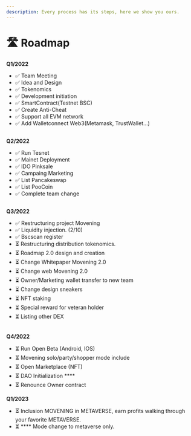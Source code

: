 ```yaml
---
description: Every process has its steps, here we show you ours.
---
```


# 🛣 Roadmap

**Q1/2022**

* ✅ Team Meeting&#x20;
* ✅ Idea and Design&#x20;
* ✅ Tokenomics&#x20;
* ✅ Development initiation&#x20;
* ✅ SmartContract(Testnet BSC)&#x20;
* ✅ Create Anti-Cheat&#x20;
* ✅ Support all EVM network&#x20;
* ✅ Add Walletconnect  Web3(Metamask, TrustWallet…)&#x20;

##

**Q2/2022**

* ✅ Run Tesnet&#x20;
* ✅ Mainet Deployment
* ✅ IDO Pinksale&#x20;
* ✅ Campaing Marketing&#x20;
* ✅ List Pancakeswap&#x20;
* ✅ List PooCoin&#x20;
* ✅ Complete team change

##

**Q3/2022**

* ✅ Restructuring project Movening
* ✅ Liquidity injection. (2/10)
* ✅ Bscscan register
* ⏳ Restructuring distribution tokenomics.
* ⏳ Roadmap 2.0 design and creation
* ⏳ Change Whitepaper Movening 2.0
* ⏳ Change web Movening 2.0
* ⏳ Owner/Marketing wallet transfer to new team
* ⏳ Change design sneakers
* ⏳ NFT staking
* ⏳ Special reward for veteran holder
* ⏳ Listing other DEX





##

**Q4/2022**

* ⏳ Run Open Beta (Android, IOS)&#x20;
* ⏳ Movening solo/party/shopper mode include&#x20;
* ⏳ Open Marketplace (NFT)&#x20;
* ⏳ DAO Initialization ****&#x20;
* ⏳ Renounce Owner contract

**Q1/2023**

* ⏳ Inclusion MOVENING in METAVERSE, earn profits walking through your favorite METAVERSE.
* ⏳ **** Mode change to metaverse only.
